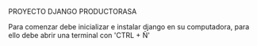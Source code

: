 PROYECTO DJANGO PRODUCTORASA

Para comenzar debe inicializar e instalar django en su computadora, para ello debe abrir una terminal con 'CTRL + Ñ' 
